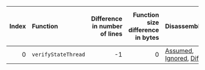 |   Index | Function            |   Difference in number of lines |   Function size difference in bytes | Disassembly                                                             |   Number of lines in `assume` build |   Number of bytes in `assume` build |   Number of lines in `none` build |   Number of bytes in `none` build |
|--------:|:--------------------|--------------------------------:|------------------------------------:|:------------------------------------------------------------------------|------------------------------------:|------------------------------------:|----------------------------------:|----------------------------------:|
|       0 | `verifyStateThread` |                              -1 |                                   0 | [Assumed](0.assume.s.txt), [Ignored](0.none.s.txt), [Diff](0.diff.html) |                                  48 |                             4219568 |                                48 |                           4219568 |